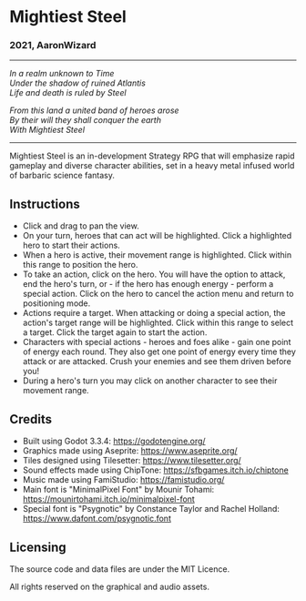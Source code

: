 # Mightiest Steel
### 2021, AaronWizard

---

*In a realm unknown to Time  
Under the shadow of ruined Atlantis  
Life and death is ruled by Steel*  

*From this land a united band of heroes arose  
By their will they shall conquer the earth  
With Mightiest Steel*

---

Mightiest Steel is an in-development Strategy RPG that will emphasize rapid gameplay and diverse character abilities, set in a heavy metal infused world of barbaric science fantasy.

## Instructions

* Click and drag to pan the view.
* On your turn, heroes that can act will be highlighted. Click a highlighted hero to start their actions.
* When a hero is active, their movement range is highlighted. Click within this range to position the hero.
* To take an action, click on the hero. You will have the option to attack, end the hero's turn, or - if the hero has enough energy - perform a special action. Click on the hero to cancel the action menu and return to positioning mode.
* Actions require a target. When attacking or doing a special action, the action's target range will be highlighted. Click within this range to select a target. Click the target again to start the action.
* Characters with special actions - heroes and foes alike - gain one point of energy each round. They also get one point of energy every time they attack or are attacked. Crush your enemies and see them driven before you!
* During a hero's turn you may click on another character to see their movement range.

## Credits

* Built using Godot 3.3.4: https://godotengine.org/
* Graphics made using Aseprite: https://www.aseprite.org/
* Tiles designed using Tilesetter: https://www.tilesetter.org/
* Sound effects made using ChipTone: https://sfbgames.itch.io/chiptone
* Music made using FamiStudio: https://famistudio.org/
* Main font is "MinimalPixel Font" by Mounir Tohami: https://mounirtohami.itch.io/minimalpixel-font
* Special font is "Psygnotic" by Constance Taylor and Rachel Holland: https://www.dafont.com/psygnotic.font

## Licensing

The source code and data files are under the MIT Licence.

All rights reserved on the graphical and audio assets.
